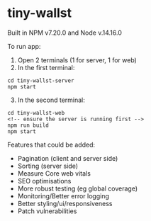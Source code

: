 # tiny-wallst

Built in NPM v7.20.0 and Node v.14.16.0

To run app:
1. Open 2 terminals (1 for server, 1 for web)
2. In the first terminal: 
```
cd tiny-wallst-server
npm start 
```
3. In the second terminal: 
```
cd tiny-wallst-web
<!-- ensure the server is running first -->
npm run build
npm start
```

Features that could be added:

- Pagination (client and server side)
- Sorting (server side)
- Measure Core web vitals
- SEO optimisations
- More robust testing (eg global coverage)
- Monitoring/Better error logging
- Better styling/ui/responsiveness
- Patch vulnerabilities
